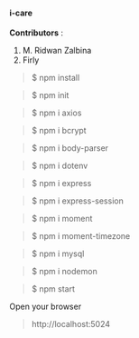 #### i-care

**Contributors**  : 
1. M. Ridwan Zalbina
2. Firly


> $ npm install

> $ npm init

> $ npm i axios

> $ npm i bcrypt

> $ npm i body-parser

> $ npm i dotenv

> $ npm i express

> $ npm i express-session

> $ npm i moment

> $ npm i moment-timezone

> $ npm i mysql

> $ npm i nodemon

> $ npm start

Open your browser

> http://localhost:5024